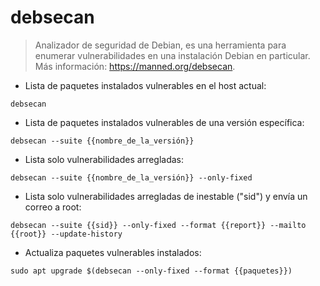 # debsecan

> Analizador de seguridad de Debian, es una herramienta para enumerar vulnerabilidades en una instalación Debian en particular.
> Más información: <https://manned.org/debsecan>.

- Lista de paquetes instalados vulnerables en el host actual:

`debsecan`

- Lista de paquetes instalados vulnerables de una versión específica:

`debsecan --suite {{nombre_de_la_versión}}`

- Lista solo vulnerabilidades arregladas:

`debsecan --suite {{nombre_de_la_versión}} --only-fixed`

- Lista solo vulnerabilidades arregladas de inestable ("sid") y envía un correo a root:

`debsecan --suite {{sid}} --only-fixed --format {{report}} --mailto {{root}} --update-history`

- Actualiza paquetes vulnerables instalados:

`sudo apt upgrade $(debsecan --only-fixed --format {{paquetes}})`
